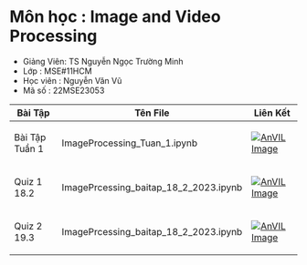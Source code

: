 # Môn học   : Image and Video Processing 
- Giảng Viên: TS Nguyễn Ngọc Trường Minh
- Lớp       : MSE#11HCM
- Học viên  : Nguyễn Văn Vũ
- Mã số     : 22MSE23053


| Bài Tập | Tên File | Liên Kết|
|------|:--------:|---------|
|<p align="left">Bài Tập Tuần 1 </p> | <p align="left">ImageProcessing_Tuan_1.ipynb</p> |[![AnVIL Image](https://colab.research.google.com/assets/colab-badge.svg)](https://colab.research.google.com/github/nguyenvudev20/mse22.imageprocessing/blob/main/ImageProcessing_Tuan_1.ipynb)|
|<p align="left">Quiz 1 18.2 </p> | <p align="left">ImagePrcessing_baitap_18_2_2023.ipynb</p> |[![AnVIL Image](https://colab.research.google.com/assets/colab-badge.svg)](https://colab.research.google.com/github/nguyenvudev20/mse22.imageprocessing/blob/main/ImagePrcessing_baitap_18_2_2023.ipynb)|
|<p align="left">Quiz 2 19.3 </p> | <p align="left">ImagePrcessing_baitap_18_2_2023.ipynb</p> |[![AnVIL Image](https://colab.research.google.com/assets/colab-badge.svg)](https://colab.research.google.com/github/nguyenvudev20/mse22.imageprocessing/blob/main/Quiz_2.ipynb)|


